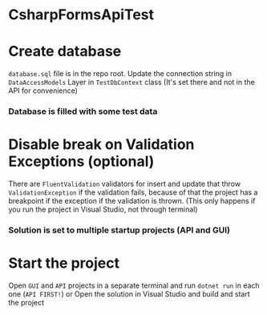 # CsharpFormsApiTest
 
# Create database
`database.sql` file is in the repo root. Update the connection string in `DataAccessModels` Layer in `TestDbContext` class (It's set there and not in the API for convenience)

### Database is filled with some test data

# Disable break on Validation Exceptions (optional)
There are `FluentValidation` validators for insert and update that throw `ValidationException` if the validation fails, because of that the project has a breakpoint if the exception if the validation is thrown. (This only happens if you run the project in Visual Studio, not through terminal)

### Solution is set to multiple startup projects (API and GUI)

# Start the project
Open `GUI` and `API` projects in a separate terminal and run `dotnet run` in each one (`API FIRST!`) or Open the solution in Visual Studio and build and start the project

